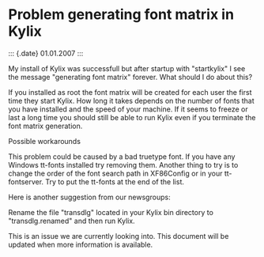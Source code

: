 Problem generating font matrix in Kylix
=======================================

::: {.date}
01.01.2007
:::

My install of Kylix was successfull but after startup with
\"startkylix\" I see the message \"generating font matrix\" forever.
What should I do about this?

If you installed as root the font matrix will be created for each user
the first time they start Kylix. How long it takes depends on the number
of fonts that you have installed and the speed of your machine. If it
seems to freeze or last a long time you should still be able to run
Kylix even if you terminate the font matrix generation.

Possible workarounds

This problem could be caused by a bad truetype font. If you have any
Windows tt-fonts installed try removing them. Another thing to try is to
change the order of the font search path in XF86Config or in your
tt-fontserver. Try to put the tt-fonts at the end of the list.

Here is another suggestion from our newsgroups:

Rename the file \"transdlg\" located in your Kylix bin directory to
\"transdlg.renamed\" and then run Kylix.

This is an issue we are currently looking into. This document will be
updated when more information is available.
